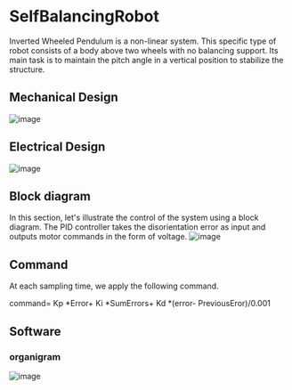 # SelfBalancingRobot
Inverted Wheeled Pendulum is a non-linear system. This specific type of robot consists of a body above two wheels with no balancing support. Its main task is to maintain the pitch angle in a vertical position to stabilize the structure.

## Mechanical Design

![image](https://user-images.githubusercontent.com/76494996/236623901-3da85d5c-4583-4d80-a1b7-4c641038be7b.png)

## Electrical Design

![image](https://user-images.githubusercontent.com/76494996/236624001-a28dfd74-f443-4a09-874f-73b266476c49.png)

## Block diagram
In this section, let's illustrate the control of the system using a block diagram. The PID controller takes the disorientation error as input and outputs motor commands in the form of voltage. 
![image](https://user-images.githubusercontent.com/76494996/236623743-f255892b-7b23-4f52-a72e-f2d0089e9203.png)

## Command
At each sampling time, we apply the following command.

command= Kp *Error+ Ki *SumErrors+ Kd *(error- PreviousEror)/0.001

## Software
### organigram 
![image](https://user-images.githubusercontent.com/76494996/236624154-d7db1fd9-a0a3-442a-9146-317fbf71e082.png)
